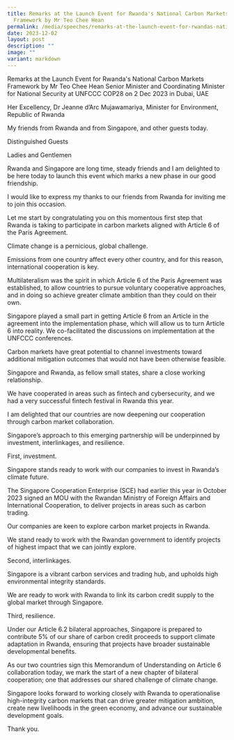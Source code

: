 ```yaml
---
title: Remarks at the Launch Event for Rwanda's National Carbon Markets
  Framework by Mr Teo Chee Hean
permalink: /media/speeches/remarks-at-the-launch-event-for-rwandas-national-carbon-markets-framework/
date: 2023-12-02
layout: post
description: ""
image: ""
variant: markdown
---
```

Remarks at the Launch Event for Rwanda's National Carbon Markets Framework by Mr Teo Chee Hean Senior Minister and Coordinating Minister for National Security at UNFCCC COP28 on 2 Dec 2023 in Dubai, UAE

Her Excellency, Dr Jeanne d’Arc Mujawamariya, Minister for Environment, Republic of Rwanda 

My friends from Rwanda and from Singapore, and other guests today.

Distinguished Guests

Ladies and Gentlemen

Rwanda and Singapore are long time, steady friends and I am delighted to be here today to launch this event which marks a new phase in our good friendship. 

I would like to express my thanks to our friends from Rwanda for inviting me to join this occasion.

Let me start by congratulating you on this momentous first step that Rwanda is taking to participate in carbon markets aligned with Article 6 of the Paris Agreement.

Climate change is a pernicious, global challenge.

Emissions from one country affect every other country, and for this reason, international cooperation is key.

Multilateralism was the spirit in which Article 6 of the Paris Agreement was established, to allow countries to pursue voluntary cooperative approaches, and in doing so achieve greater climate ambition than they could on their own. 

Singapore played a small part in getting Article 6 from an Article in the agreement into the implementation phase, which will allow us to turn Article 6 into reality. We co-facilitated the discussions on implementation at the UNFCCC conferences.

Carbon markets have great potential to channel investments toward additional mitigation outcomes that would not have been otherwise feasible.

Singapore and Rwanda, as fellow small states, share a close working relationship.

We have cooperated in areas such as fintech and cybersecurity, and we had a very successful fintech festival in Rwanda this year.

I am delighted that our countries are now deepening our cooperation through carbon market collaboration. 

Singapore’s approach to this emerging partnership will be underpinned by investment, interlinkages, and resilience.

First, investment. 

Singapore stands ready to work with our companies to invest in Rwanda’s climate future. 

The Singapore Cooperation Enterprise (SCE) had earlier this year in October 2023 signed an MOU with the Rwandan Ministry of Foreign Affairs and International Cooperation, to deliver projects in areas such as carbon trading. 

Our companies are keen to explore carbon market projects in Rwanda. 

We stand ready to work with the Rwandan government to identify projects of highest impact that we can jointly explore. 

Second, interlinkages. 

Singapore is a vibrant carbon services and trading hub, and upholds high environmental integrity standards. 

We are ready to work with Rwanda to link its carbon credit supply to the global market through Singapore. 

Third, resilience. 

Under our Article 6.2 bilateral approaches, Singapore is prepared to contribute 5% of our share of carbon credit proceeds to support climate adaptation in Rwanda, ensuring that projects have broader sustainable developmental benefits. 

As our two countries sign this Memorandum of Understanding on Article 6 collaboration today, we mark the start of a new chapter of bilateral cooperation; one that addresses our shared challenge of climate change.

Singapore looks forward to working closely with Rwanda to operationalise high-integrity carbon markets that can drive greater mitigation ambition, create new livelihoods in the green economy, and advance our sustainable development goals.

Thank you.


